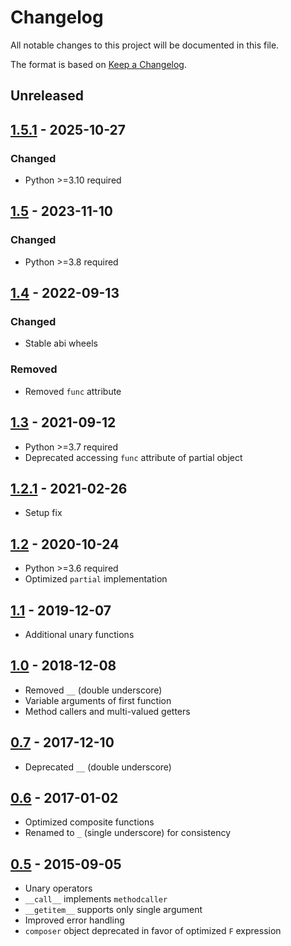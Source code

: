 # Changelog
All notable changes to this project will be documented in this file.

The format is based on [Keep a Changelog](https://keepachangelog.com/en/1.1.0/).

## Unreleased

## [1.5.1](https://pypi.org/project/placeholder/1.5.1/) - 2025-10-27
### Changed
* Python >=3.10 required

## [1.5](https://pypi.org/project/placeholder/1.5/) - 2023-11-10
### Changed
* Python >=3.8 required

## [1.4](https://pypi.org/project/placeholder/1.4/) - 2022-09-13
### Changed
* Stable abi wheels

### Removed
* Removed `func` attribute

## [1.3](https://pypi.org/project/placeholder/1.3/) - 2021-09-12
* Python >=3.7 required
* Deprecated accessing `func` attribute of partial object

## [1.2.1](https://pypi.org/project/placeholder/1.2.1/) - 2021-02-26
* Setup fix

## [1.2](https://pypi.org/project/placeholder/1.2/) - 2020-10-24
* Python >=3.6 required
* Optimized `partial` implementation

## [1.1](https://pypi.org/project/placeholder/1.1/) - 2019-12-07
* Additional unary functions

## [1.0](https://pypi.org/project/placeholder/1.0/) - 2018-12-08
* Removed `__` (double underscore)
* Variable arguments of first function
* Method callers and multi-valued getters

## [0.7](https://pypi.org/project/placeholder/0.7/) - 2017-12-10
* Deprecated `__` (double underscore)

## [0.6](https://pypi.org/project/placeholder/0.6/) - 2017-01-02
* Optimized composite functions
* Renamed to `_` (single underscore) for consistency

## [0.5](https://pypi.org/project/placeholder/0.5/) - 2015-09-05
* Unary operators
* `__call__` implements `methodcaller`
* `__getitem__` supports only single argument
* Improved error handling
* `composer` object deprecated in favor of optimized `F` expression
